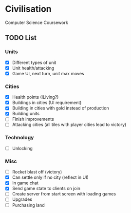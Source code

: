 # Civilisation

Computer Science Coursework

## TODO List

### Units
- [x] Different types of unit
- [x] Unit health/attacking
- [x] Game UI, next turn, unit max moves

### Cities
- [x] Health points (ILiving?)
- [x] Buildings in cities (UI requirement)
- [x] Building in cities with gold instead of production
- [x] Building units
- [ ] Finish improvements
- [ ] Attacking cities (all tiles with player cities lead to victory)

### Technology
- [ ] Unlocking

### Misc
- [ ] Rocket blast off (victory)
- [x] Can settle only if no city (reflect in UI)
- [x] In game chat
- [x] Send game state to clients on join
- [ ] Create server from start screen with loading games
- [ ] Upgrades
- [ ] Purchasing land
